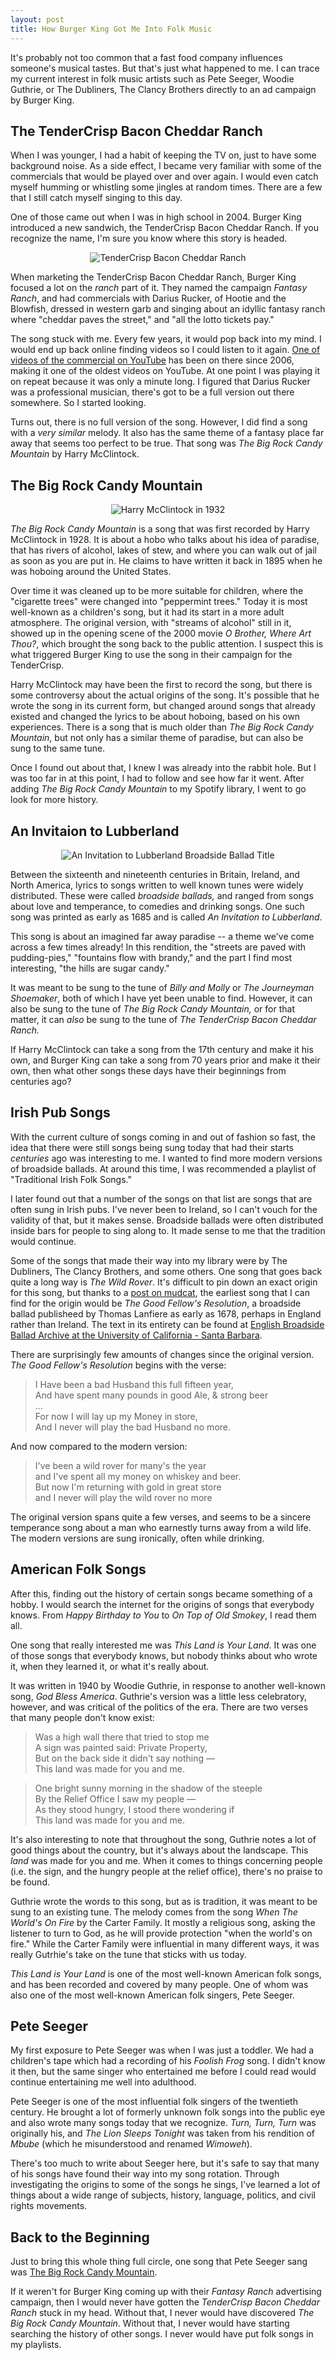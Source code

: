 ```yaml
---
layout: post
title: How Burger King Got Me Into Folk Music
---
```


It's probably not too common that a fast food company influences someone's musical tastes. But that's just what happened to me. I can trace my current interest in folk music artists such as Pete Seeger, Woodie Guthrie, or The Dubliners, The Clancy Brothers directly to an ad campaign by Burger King.

<!--excerpt-->

## The TenderCrisp Bacon Cheddar Ranch

When I was younger, I had a habit of keeping the TV on, just to have some background noise. As a side effect, I became very familiar with some of the commercials that would be played over and over again. I would even catch myself humming or whistling some jingles at random times. There are a few that I still catch myself singing to this day.

One of those came out when I was in high school in 2004. Burger King introduced a new sandwich, the TenderCrisp Bacon Cheddar Ranch. If you recognize the name, I'm sure you know where this story is headed.

<center>
<img src="/public/images/20180120/tendercrisp.jpg" alt="TenderCrisp Bacon Cheddar Ranch">
</center>

When marketing the TenderCrisp Bacon Cheddar Ranch, Burger King focused a lot on the _ranch_ part of it. They named the campaign _Fantasy Ranch_, and had commercials with Darius Rucker, of Hootie and the Blowfish, dressed in western garb and singing about an idyllic fantasy ranch where "cheddar paves the street," and "all the lotto tickets pay."

The song stuck with me. Every few years, it would pop back into my mind. I would end up back online finding videos so I could listen to it again. [One of videos of the commercial on YouTube](https://www.youtube.com/watch?v=rn9kGUmwME8) has been on there since 2006, making it one of the oldest videos on YouTube. At one point I was playing it on repeat because it was only a minute long. I figured that Darius Rucker was a professional musician, there's got to be a full version out there somewhere. So I started looking.

Turns out, there is no full version of the song. However, I did find a song with a _very similar_ melody. It also has the same theme of a fantasy place far away that seems too perfect to be true. That song was _The Big Rock Candy Mountain_ by Harry McClintock.

## The Big Rock Candy Mountain

<center>
<img src="/public/images/20180120/mcclintock.jpg" alt="Harry McClintock in 1932">
</center>

_The Big Rock Candy Mountain_ is a song that was first recorded by Harry McClintock in 1928. It is about a hobo who talks about his idea of paradise, that has rivers of alcohol, lakes of stew, and where you can walk out of jail as soon as you are put in. He claims to have written it back in 1895 when he was hoboing around the United States.

Over time it was cleaned up to be more suitable for children, where the "cigarette trees" were changed into "peppermint trees." Today it is most well-known as a children's song, but it had its start in a more adult atmosphere. The original version, with "streams of alcohol" still in it, showed up in the opening scene of the 2000 movie _O Brother, Where Art Thou?_, which brought the song back to the public attention. I suspect this is what triggered Burger King to use the song in their campaign for the TenderCrisp.

Harry McClintock may have been the first to record the song, but there is some controversy about the actual origins of the song. It's possible that he wrote the song in its current form, but changed around songs that already existed and changed the lyrics to be about hoboing, based on his own experiences. There is a song that is much older than _The Big Rock Candy Mountain_, but not only has a similar theme of paradise, but can also be sung to the same tune.

Once I found out about that, I knew I was already into the rabbit hole. But I was too far in at this point, I had to follow and see how far it went. After adding _The Big Rock Candy Mountain_ to my Spotify library, I went to go look for more history.

## An Invitaion to Lubberland

<center>
<img src="/public/images/20180120/lubberland.jpg" alt="An Invitation to Lubberland Broadside Ballad Title">
</center>

Between the sixteenth and nineteenth centuries in Britain, Ireland, and North America, lyrics to songs written to well known tunes were widely distributed. These were called _broadside ballads,_ and ranged from songs about love and temperance, to comedies and drinking songs. One such song was printed as early as 1685 and is called _An Invitation to Lubberland_.

This song is about an imagined far away paradise -- a theme we've come across a few times already! In this rendition, the "streets are paved with pudding-pies," "fountains flow with brandy," and the part I find most interesting, "the hills are sugar candy."

It was meant to be sung to the tune of _Billy and Molly_ or _The Journeyman Shoemaker_, both of which I have yet been unable to find. However, it can also be sung to the tune of _The Big Rock Candy Mountain,_ or for that matter, it can _also_ be sung to the tune of _The TenderCrisp Bacon Cheddar Ranch._

If Harry McClintock can take a song from the 17th century and make it his own, and Burger King can take a song from 70 years prior and make it their own, then what other songs these days have their beginnings from centuries ago?

## Irish Pub Songs

With the current culture of songs coming in and out of fashion so fast, the idea that there were still songs being sung today that had their starts _centuries_ ago was interesting to me. I wanted to find more modern versions of broadside ballads. At around this time, I was recommended a playlist of "Traditional Irish Folk Songs."

I later found out that a number of the songs on that list are songs that are often sung in Irish pubs. I've never been to Ireland, so I can't vouch for the validity of that, but it makes sense. Broadside ballads were often distributed inside bars for people to sing along to. It made sense to me that the tradition would continue.

Some of the songs that made their way into my library were by The Dubliners, The Clancy Brothers, and some others. One song that goes back quite a long way is _The Wild Rover_. It's difficult to pin down an exact origin for this song, but thanks to a [post on mudcat](https://mudcat.org/thread.cfm?threadid=31678), the earliest song that I can find for the origin would be _The Good Fellow's Resolution_, a broadside ballad publisheed by Thomas Lanfiere as early as 1678, perhaps in England rather than Ireland. The text in its entirety can be found at [English Broadside Ballad Archive at the University of California - Santa Barbara](https://ebba.english.ucsb.edu/ballad/30668/xml).

There are surprisingly few amounts of changes since the original version. _The Good Fellow's Resolution_ begins with the verse:

> I Have been a bad Husband this full fifteen year,<br>
> And have spent many pounds in good Ale, & strong beer<br>
> ...<br>
> For now I will lay up my Money in store,<br>
> And I never will play the bad Husband no more.

And now compared to the modern version:

> I've been a wild rover for many's the year<br>
> and I've spent all my money on whiskey and beer.<br>
> But now I'm returning with gold in great store<br>
> and I never will play the wild rover no more

The original version spans quite a few verses, and seems to be a sincere temperance song about a man who earnestly turns away from a wild life. The modern versions are sung ironically, often while drinking.

## American Folk Songs

After this, finding out the history of certain songs became something of a hobby. I would search the internet for the origins of songs that everybody knows. From _Happy Birthday to You_ to _On Top of Old Smokey_, I read them all.

One song that really interested me was _This Land is Your Land_. It was one of those songs that everybody knows, but nobody thinks about who wrote it, when they learned it, or what it's really about.

It was written in 1940 by Woodie Guthrie, in response to another well-known song, _God Bless America_. Guthrie's version was a little less celebratory, however, and was critical of the politics of the era. There are two verses that many people don't know exist:

> Was a high wall there that tried to stop me<br>
> A sign was painted said: Private Property,<br>
> But on the back side it didn't say nothing —<br>
> This land was made for you and me.

>  One bright sunny morning in the shadow of the steeple<br>
> By the Relief Office I saw my people —<br>
> As they stood hungry, I stood there wondering if<br>
> This land was made for you and me.

It's also interesting to note that throughout the song, Guthrie notes a lot of good things about the country, but it's always about the landscape. This _land_ was made for you and me. When it comes to things concerning people (i.e. the sign, and the hungry people at the relief office), there's no praise to be found.

Guthrie wrote the words to this song, but as is tradition, it was meant to be sung to an existing tune. The melody comes from the song _When The World's On Fire_ by the Carter Family. It mostly a religious song, asking the listener to turn to God, as he will provide protection "when the world's on fire." While the Carter Family were influential in many different ways, it was really Gutrhie's take on the tune that sticks with us today.

_This Land is Your Land_ is one of the most well-known American folk songs, and has been recorded and covered by many people. One of whom was also one of the most well-known American folk singers, Pete Seeger.

## Pete Seeger

My first exposure to Pete Seeger was when I was just a toddler. We had a children's tape which had a recording of his _Foolish Frog_ song. I didn't know it then, but the same singer who entertained me before I could read would continue entertaining me well into adulthood.

Pete Seeger is one of the most influential folk singers of the twentieth century. He brought a lot of formerly unknown folk songs into the public eye and also wrote many songs today that we recognize. _Turn, Turn, Turn_ was originally his, and _The Lion Sleeps Tonight_ was taken from his rendition of _Mbube_ (which he misunderstood and renamed _Wimoweh_).

There's too much to write about Seeger here, but it's safe to say that many of his songs have found their way into my song rotation. Through investigating the origins to some of the songs he sings, I've learned a lot of things about a wide range of subjects, history, language, politics, and civil rights movements.

## Back to the Beginning

Just to bring this whole thing full circle, one song that Pete Seeger sang was [The Big Rock Candy Mountain](https://www.youtube.com/watch?v=k1qRCIaU5Pg).

If it weren't for Burger King coming up with their _Fantasy Ranch_ advertising campaign, then I would never have gotten the _TenderCrisp Bacon Cheddar Ranch_ stuck in my head. Without that, I never would have discovered _The Big Rock Candy Mountain_. Without that, I never would have starting searching the history of other songs. I never would have put folk songs in my playlists.